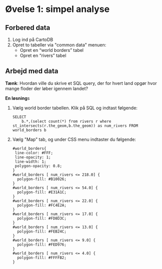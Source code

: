 # Øvelse 1: simpel analyse

## Forbered data

1. Log ind på CartoDB
2. Opret to tabeller via "common data" menuen:
    * Opret en “world borders” tabel
    * Opret en “rivers” tabel

## Arbejd med data

**Tænk**: Hvordan ville du skrive et SQL query, der for hvert land opgør hvor mange floder der løber igennem landet?

**En løsning**s

1. Vælg world border tabellen. Klik på SQL og indtast følgende:
    ```
    SELECT 
		b.*,(select count(*) from rivers r where st_intersects(r.the_geom,b.the_geom)) as num_rivers FROM world_borders b
    ```
2. Vælg "Map" tab, og under CSS menu indtaster du følgende:
    ```
    #world_borders{
     line-color: #FFF;
     line-opacity: 1;
     line-width: 1;
     polygon-opacity: 0.8;
    }
    #world_borders [ num_rivers <= 218.0] {
      polygon-fill: #B10026;
    }
    #world_borders [ num_rivers <= 54.0] {
      polygon-fill: #E31A1C;
    }
    #world_borders [ num_rivers <= 22.0] {
      polygon-fill: #FC4E2A;
    }
    #world_borders [ num_rivers <= 17.0] {
      polygon-fill: #FD8D3C;
    }
    #world_borders [ num_rivers <= 13.0] {
      polygon-fill: #FEB24C;
    }
    #world_borders [ num_rivers <= 9.0] {
      polygon-fill: #FED976;
    }
    #world_borders [ num_rivers <= 4.0] {
      polygon-fill: #FFFFB2;
    }
    ```



